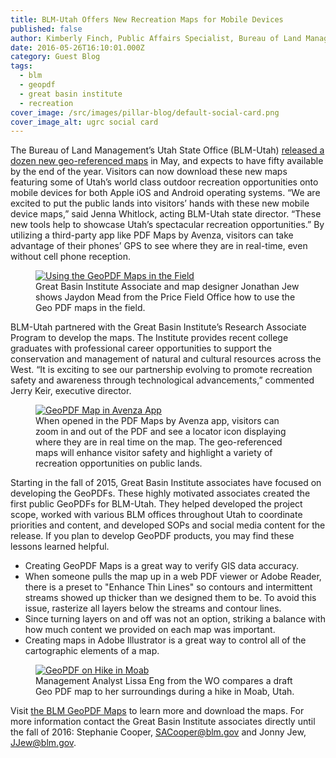 ```yaml
---
title: BLM-Utah Offers New Recreation Maps for Mobile Devices
published: false
author: Kimberly Finch, Public Affairs Specialist, Bureau of Land Management-Utah
date: 2016-05-26T16:10:01.000Z
category: Guest Blog
tags:
  - blm
  - geopdf
  - great basin institute
  - recreation
cover_image: /src/images/pillar-blog/default-social-card.png
cover_image_alt: ugrc social card
---
```


The Bureau of Land Management’s Utah State Office (BLM-Utah) [released a dozen new geo-referenced maps](https://www.blm.gov/maps/georeferenced-PDFs) in May, and expects to have fifty available by the end of the year. Visitors can now download these new maps featuring some of Utah’s world class outdoor recreation opportunities onto mobile devices for both Apple iOS and Android operating systems. “We are excited to put the public lands into visitors’ hands with these new mobile device maps,” said Jenna Whitlock, acting BLM-Utah state director. “These new tools help to showcase Utah’s spectacular recreation opportunities.” By utilizing a third-party app like PDF Maps by Avenza, visitors can take advantage of their phones’ GPS to see where they are in real-time, even without cell phone reception.

<figure class="caption caption--left"><a href ="/images/404.png"><img class="caption__image" src="/images/404.png" alt="Using the GeoPDF Maps in the Field" loading="lazy" /></a><figcaption class="caption__text">Great Basin Institute Associate and map designer Jonathan Jew shows Jaydon Mead from the Price Field Office how to use the Geo PDF maps in the field.</figcaption></figure>

BLM-Utah partnered with the Great Basin Institute’s Research Associate Program to develop the maps. The Institute provides recent college graduates with professional career opportunities to support the conservation and management of natural and cultural resources across the West. “It is exciting to see our partnership evolving to promote recreation safety and awareness through technological advancements,” commented Jerry Keir, executive director.

<figure class="caption caption--right"><a href ="/images/404.png"><img class="caption__image" src="/images/404.png" alt="GeoPDF Map in Avenza App" loading="lazy" /></a><figcaption class="caption__text"> When opened in the PDF Maps by Avenza app, visitors can zoom in and out of the PDF and see a locator icon displaying where they are in real time on the map.  The geo-referenced maps will enhance visitor safety and highlight a variety of recreation opportunities on public lands. </figcaption></figure>

Starting in the fall of 2015, Great Basin Institute associates have focused on developing the GeoPDFs. These highly motivated associates created the first public GeoPDFs for BLM-Utah. They helped developed the project scope, worked with various BLM offices throughout Utah to coordinate priorities and content, and developed SOPs and social media content for the release. If you plan to develop GeoPDF products, you may find these lessons learned helpful.

- Creating GeoPDF Maps is a great way to verify GIS data accuracy.
- When someone pulls the map up in a web PDF viewer or Adobe Reader, there is a preset to "Enhance Thin Lines" so contours and intermittent streams showed up thicker than we designed them to be. To avoid this issue, rasterize all layers below the streams and contour lines.
- Since turning layers on and off was not an option, striking a balance with how much content we provided on each map was important.
- Creating maps in Adobe Illustrator is a great way to control all of the cartographic elements of a map.

<figure class="caption caption--right"><a href ="/images/404.png"><img class="caption__image" src="/images/404.png" alt="GeoPDF on Hike in Moab" loading="lazy" /></a><figcaption class="caption__text"> Management Analyst Lissa Eng from the WO compares a draft Geo PDF map to her surroundings during a hike in Moab, Utah.
</figcaption></figure>

Visit [the BLM GeoPDF Maps](https://www.blm.gov/maps/georeferenced-PDFs) to learn more and download the maps. For more information contact the Great Basin Institute associates directly until the fall of 2016: Stephanie Cooper, SACooper@blm.gov and Jonny Jew, JJew@blm.gov.
